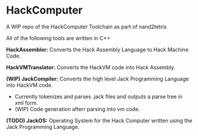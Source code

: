 # HackComputer
A WIP repo of the HackComputer Toolchain as part of nand2tetris

All of the following tools are written in C++

**HackAssembler:** Converts the Hack Assembly Language to Hack Machine Code.

**HackVMTranslator:** Converts the HackVM code into Hack Assembly.

**(WIP) JackCompiler:** Converts the high level Jack Programming Language into HackVM code.
- Currently tokenizes and parses .jack files and outputs a parse tree in xml form.
- (WIP) Code generation afterr parsing into vm code.

**(TODO) JackOS:** Operating System for the Hack Computer written using the Jack Programming Language.
